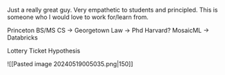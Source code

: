 Just a really great guy. Very empathetic to students and principled. This is someone who I would love to work for/learn from.

Princeton BS/MS CS -> Georgetown Law -> Phd Harvard?
MosaicML -> Databricks

Lottery Ticket Hypothesis

![[Pasted image 20240519005035.png|150]]

